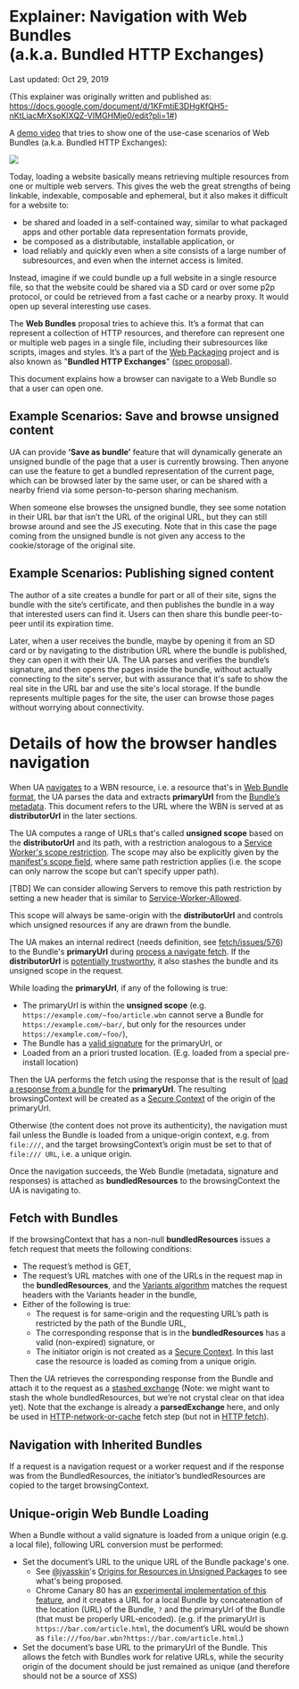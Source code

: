 # Explainer: Navigation with Web Bundles<br>(a.k.a. Bundled HTTP Exchanges)

Last updated: Oct 29, 2019

(This explainer was originally written and published as: https://docs.google.com/document/d/1KFmtiE3DHgKfQH5-nKtLiacMrXsoKIXQZ-VIMGHMje0/edit?pli=1#)

A [demo video](https://www.youtube.com/watch?v=rs-3R0ji6dA) that tries to show one of the use-case scenarios of Web Bundles (a.k.a. Bundled HTTP Exchanges):

<a href="https://www.youtube.com/watch?v=rs-3R0ji6dA">
<img src="https://img.youtube.com/vi/rs-3R0ji6dA/0.jpg">
</a>

Today, loading a website basically means retrieving multiple resources from one or multiple web servers. This gives the web the great strengths of being linkable, indexable, composable and ephemeral, but it also makes it difficult for a website to:

* be shared and loaded in a self-contained way, similar to what packaged apps and other portable data representation formats provide,
* be composed as a distributable, installable application, or
* load reliably and quickly even when a site consists of a large number of subresources, and even when the internet access is limited.

Instead, imagine if we could bundle up a full website in a single resource file, so that the website could be shared via a SD card or over some p2p protocol, or could be retrieved from a fast cache or a nearby proxy. It would open up several interesting use cases.

The **Web Bundles** proposal tries to achieve this. It’s a format that can represent a collection of HTTP resources, and therefore can represent one or multiple web pages in a single file, including their subresources like scripts, images and styles.  It’s a part of the [Web Packaging](https://github.com/WICG/webpackage) project and is also known as "**Bundled HTTP Exchanges**" ([spec proposal](https://wicg.github.io/webpackage/draft-yasskin-wpack-bundled-exchanges.html)).

This document explains how a browser can navigate to a Web Bundle so that a user can open one.

## Example Scenarios: Save and browse unsigned content
UA can provide **‘Save as bundle’** feature that will dynamically generate an unsigned bundle of the page that a user is currently browsing.  Then anyone can use the feature to get a bundled representation of the current page, which can be browsed later by the same user, or can be shared with a nearby friend via some person-to-person sharing mechanism.

When someone else browses the unsigned bundle, they see some notation in their URL bar that isn’t the URL of the original URL, but they can still browse around and see the JS executing.  Note that in this case the page coming from the unsigned bundle is not given any access to the cookie/storage of the original site.


## Example Scenarios: Publishing signed content
The author of a site creates a bundle for part or all of their site, signs the bundle with the site’s certificate, and then publishes the bundle in a way that interested users can find it. Users can then share this bundle peer-to-peer until its expiration time.

Later, when a user receives the bundle, maybe by opening it from an SD card or by navigating to the distribution URL where the bundle is published, they can open it with their UA.  The UA parses and verifies the bundle’s signature, and then opens the pages inside the bundle, without actually connecting to the site's server, but with assurance that it's safe to show the real site in the URL bar and use the site's local storage.  If the bundle represents multiple pages for the site, the user can browse those pages without worrying about connectivity.

# Details of how the browser handles navigation

When UA [navigates](https://html.spec.whatwg.org/multipage/browsing-the-web.html#navigate) to a WBN resource, i.e. a resource that's in [Web Bundle format](https://jyasskin.github.io/webpackage/draft-yasskin-wpack-bundled-exchanges.html), the UA parses the data and extracts **primaryUrl** from the [Bundle’s metadata](https://jyasskin.github.io/webpackage/draft-yasskin-wpack-bundled-exchanges.html#rfc.section.2.2).  This document refers to the URL where the WBN is served at as **distributorUrl** in the later sections.

The UA computes a range of URLs that's called **unsigned scope** based on the **distributorUrl** and its path, with a restriction analogous to a [Service Worker's scope restriction](https://w3c.github.io/ServiceWorker/#path-restriction).  The scope may also be explicitly given by the [manifest's scope field](https://w3c.github.io/manifest/#scope-member), where same path restriction applies (i.e. the scope can only narrow the scope but can’t specify upper path).

[TBD] We can consider allowing Servers to remove this path restriction by setting a new header that is similar to [Service-Worker-Allowed](https://w3c.github.io/ServiceWorker/#service-worker-allowed).

This scope will always be same-origin with the **distributorUrl** and controls which unsigned resources if any are drawn from the bundle.

The UA makes an internal redirect (needs definition, see [fetch/issues/576](https://github.com/whatwg/fetch/issues/576)) to the Bundle's **primaryUrl** during [process a navigate fetch](https://html.spec.whatwg.org/multipage/browsing-the-web.html#process-a-navigate-fetch). If the **distributorUrl** is [potentially trustworthy](https://w3c.github.io/webappsec-secure-contexts/#is-url-trustworthy), it also stashes the bundle and its unsigned scope in the request.

While loading the **primaryUrl**, if any of the following is true:
* The primaryUrl is within the **unsigned scope** (e.g. `https://example.com/~foo/article.wbn` cannot serve a Bundle for `https://example.com/~bar/`, but only for the resources under `https://example.com/~foo/`),
* The Bundle has a [valid signature](https://wicg.github.io/webpackage/draft-yasskin-wpack-bundled-exchanges.html#signatures-section) for the primaryUrl, or
* Loaded from an a priori trusted location. (E.g. loaded from a special pre-install location)


Then the UA performs the fetch using the response that is the result of [load a response from a bundle](https://wicg.github.io/webpackage/draft-yasskin-wpack-bundled-exchanges.html#rfc.section.3.4) for the **primaryUrl**.  The resulting browsingContext will be created as a [Secure Context](https://w3c.github.io/webappsec-secure-contexts/) of the origin of the primaryUrl.

Otherwise (the content does not prove its authenticity), the navigation must fail unless the Bundle is loaded from a unique-origin context, e.g. from `file:///`, and the target browsingContext’s origin must be set to that of `file:/// URL`, i.e. a unique origin.

Once the navigation succeeds, the Web Bundle (metadata, signature and responses) is attached as **bundledResources** to the browsingContext the UA is navigating to.

## Fetch with Bundles

If the browsingContext that has a non-null **bundledResources** issues a fetch request that meets the following conditions:

* The request’s method is GET,
* The request’s URL matches with one of the URLs in the request map in the **bundledResources**, and the [Variants algorithm](https://httpwg.org/http-extensions/draft-ietf-httpbis-variants.html#cache) matches the request headers with the Variants header in the bundle,
* Either of the following is true:
  * The request is for same-origin and the requesting URL’s path is restricted by the path of the Bundle URL,
  * The corresponding response that is in the **bundledResources** has a valid (non-expired) signature, or
  * The initiator origin is not created as a [Secure Context](https://w3c.github.io/webappsec-secure-contexts/). In this last case the resource is loaded as coming from a unique origin.

Then the UA retrieves the corresponding response from the Bundle and attach it to the request as a [stashed exchange](https://wicg.github.io/webpackage/loading.html#request-stashed-exchange) (Note: we might want to stash the whole bundledResources, but we’re not crystal clear on that idea yet).  Note that the exchange is already a **parsedExchange** here, and only be used in [HTTP-network-or-cache](https://wicg.github.io/webpackage/loading.html#mp-http-network-or-cache-fetch) fetch step (but not in [HTTP fetch](https://wicg.github.io/webpackage/loading.html#mp-http-fetch)).

## Navigation with Inherited Bundles
If a request is a navigation request or a worker request and if the response was from the BundledResources, the initiator’s bundledResources are copied to the target browsingContext.

## Unique-origin Web Bundle Loading
When a Bundle without a valid signature is loaded from a unique origin (e.g. a local file), following URL conversion must be performed:

* Set the document’s URL to the unique URL of the Bundle package's one. 
   * See [@jyasskin](https://github.com/jyasskin)'s [Origins for Resources in Unsigned Packages](https://docs.google.com/document/d/1BYQEi8xkXDAg9lxm3PaoMzEutuQAZi1r8Y0pLaFJQoo/edit#heading=h.1fej4450b9k9) to see what's being proposed.
   * Chrome Canary 80 has an [experimental implementation of this feature](https://chromium.googlesource.com/chromium/src/+/refs/heads/master/content/browser/web_package/using_web_bundles.md), and it creates a URL for a local Bundle by concatenation of the location (URL) of the Bundle, `?` and the primaryUrl of the Bundle (that must be properly URL-encoded). (e.g. if the primaryUrl is `https://bar.com/article.html`, the document’s URL would be shown as `file:///foo/bar.wbn?https://bar.com/article.html`.)
* Set the document’s base URL to the primaryUrl of the Bundle.  This allows the fetch with Bundles work for relative URLs, while the security origin of the document should be just remained as unique (and therefore should not be a source of XSS)
